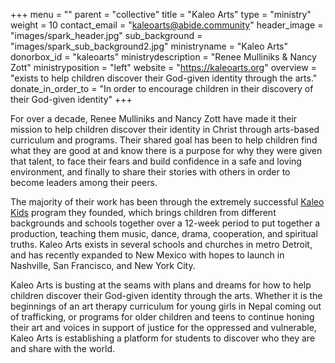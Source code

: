 +++
menu = ""
parent = "collective"
title = "Kaleo Arts"
type = "ministry"
weight = 10
contact_email = "kaleoarts@abide.community"
header_image = "images/spark_header.jpg"
sub_background = "images/spark_sub_background2.jpg"
ministryname = "Kaleo Arts"
donorbox_id = "kaleoarts"
ministrydescription = "Renee Mulliniks & Nancy Zott"
ministryposition = "left"
website = "https://kaleoarts.org"
overview = "exists to help children discover their God-given identity through the arts."
donate_in_order_to = "In order to encourage children in their discovery of their God-given identity"
+++

For over a decade, Renee Mulliniks and Nancy Zott have made it their mission to help children discover their identity in Christ through arts-based curriculum and programs. Their shared goal has been to help children find what they are good at and know there is a purpose for why they were given that talent, to face their fears and build confidence in a safe and loving environment, and finally to share their stories with others in order to become leaders among their peers.

The majority of their work has been through the extremely successful [Kaleo Kids](http://www.kaleoarts.org) program they founded, which brings children from different backgrounds and schools together over a 12-week period to put together a production, teaching them music, dance, drama, cooperation, and spiritual truths. Kaleo Arts exists in several schools and churches in metro Detroit, and has recently expanded to New Mexico with hopes to launch in Nashville, San Francisco, and New York City.

Kaleo Arts is busting at the seams with plans and dreams for how to help children discover their God-given identity through the arts. Whether it is the beginnings of an art therapy curriculum for young girls in Nepal coming out of trafficking, or programs for older children and teens to continue honing their art and voices in support of justice for the oppressed and vulnerable, Kaleo Arts is establishing a platform for students to discover who they are and share with the world. 